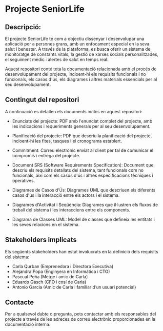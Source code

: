 # Projecte SeniorLife

## Descripció:  
El projecte SeniorLife té com a objectiu dissenyar i desenvolupar una aplicació per a persones grans, amb un enfocament especial en la seva salut i benestar. A través de la plataforma, es busca oferir un sistema de monitoratge de constants vitals, la gestió de xarxes socials personalitzades, el seguiment mèdic i alertes de salut en temps real.

Aquest repositori conté tota la documentació relacionada amb el procés de desenvolupament del projecte, incloent-hi els requisits funcionals i no funcionals, els casos d'ús, els diagrames i altres materials essencials per al seu desenvolupament.


## Contingut del repositori
A continuació es detallen els documents inclòs en aquest repositori:

- Enunciats del projecte: PDF amb l'enunciat complet del projecte, amb les indicacions i requeriments generals per al seu desenvolupament.

- Planificació del projecte: PDF que descriu la planificació del projecte, incloent-hi les fites, tasques i el cronograma establert.

- Commitment: Correu electrònic enviat al client per tal de comunicar el compromís i entrega del projecte.

- Document SRS (Software Requirements Specification): Document que descriu els requisits detallats del sistema, tant funcionals com no funcionals, així com els casos d'ús i altres especificacions tècniques i operatives.

- Diagrames de Casos d'Ús: Diagrames UML que descriuen els diferents casos d'ús i la interacció entre els actors i el sistema.

- Diagrames d'Activitat i Seqüència: Diagrames que il·lustren els fluxos de treball del sistema i les interaccions entre els components.

- Diagrama de Classes UML: Model de classes que defineix les entitats i les seves relacions en el sistema.


## Stakeholders implicats
Els següents stakeholders han estat involucrats en la definició dels requisits del sistema:

- Carla Qurban (Emprenedora i Directora Executiva)
- Alejandra Popa (Enginyera en Informàtica i CTO)
- Pascual Peña (Metge i amic de Carla)
- Eduardo Gasch (CFO i cosí de Carla)
- Antonio Garcia (Amic de Carla i familiar d’un usuari potencial)


## Contacte
Per a qualsevol dubte o pregunta, pots contactar amb els responsables del projecte a través de les adreces de correu electrònic proporcionades en la documentació interna.

